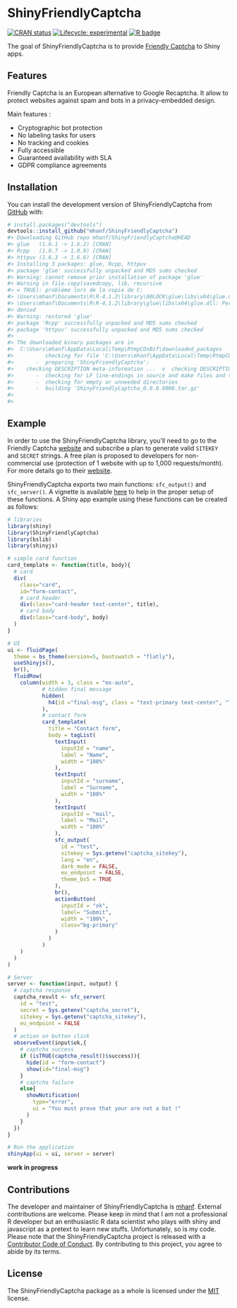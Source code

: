 
<!-- README.md is generated from README.Rmd. Please edit that file -->

# ShinyFriendlyCaptcha

<!-- badges: start -->

[![CRAN
status](https://www.r-pkg.org/badges/version/ShinyFriendlyCaptcha)](https://CRAN.R-project.org/package=ShinyFriendlyCaptcha)
[![Lifecycle:
experimental](https://img.shields.io/badge/lifecycle-experimental-orange.svg)](https://lifecycle.r-lib.org/articles/stages.html#experimental)
[![R
badge](https://img.shields.io/badge/Build%20with-♥%20and%20R-blue)](https://github.com/mhanf/ShinyFriendlyCaptcha)

<!-- badges: end -->

The goal of ShinyFriendlyCaptcha is to provide [Friendly
Captcha](https://friendlycaptcha.com/) to Shiny apps.

## Features

Friendly Captcha is an European alternative to Google Recaptcha. It
allow to protect websites against spam and bots in a privacy-embedded
design.

Main features :

-   Cryptographic bot protection
-   No labeling tasks for users
-   No tracking and cookies
-   Fully accessible
-   Guaranteed availability with SLA
-   GDPR compliance agreements

## Installation

You can install the development version of ShinyFriendlyCaptcha from
[GitHub](https://github.com/) with:

``` r
# install.packages("devtools")
devtools::install_github("mhanf/ShinyFriendlyCaptcha")
#> Downloading GitHub repo mhanf/ShinyFriendlyCaptcha@HEAD
#> glue   (1.6.1 -> 1.6.2) [CRAN]
#> Rcpp   (1.0.7 -> 1.0.9) [CRAN]
#> httpuv (1.6.3 -> 1.6.6) [CRAN]
#> Installing 3 packages: glue, Rcpp, httpuv
#> package 'glue' successfully unpacked and MD5 sums checked
#> Warning: cannot remove prior installation of package 'glue'
#> Warning in file.copy(savedcopy, lib, recursive
#> = TRUE): problème lors de la copie de C:
#> \Users\mhanf\Documents\R\R-4.1.2\library\00LOCK\glue\libs\x64\glue.dll vers C:
#> \Users\mhanf\Documents\R\R-4.1.2\library\glue\libs\x64\glue.dll: Permission
#> denied
#> Warning: restored 'glue'
#> package 'Rcpp' successfully unpacked and MD5 sums checked
#> package 'httpuv' successfully unpacked and MD5 sums checked
#> 
#> The downloaded binary packages are in
#>  C:\Users\mhanf\AppData\Local\Temp\RtmpCOxBzf\downloaded_packages
#>          checking for file 'C:\Users\mhanf\AppData\Local\Temp\RtmpCOxBzf\remotes39802a802b3b\mhanf-ShinyFriendlyCaptcha-4a3c027/DESCRIPTION' ...  v  checking for file 'C:\Users\mhanf\AppData\Local\Temp\RtmpCOxBzf\remotes39802a802b3b\mhanf-ShinyFriendlyCaptcha-4a3c027/DESCRIPTION' (431ms)
#>       -  preparing 'ShinyFriendlyCaptcha':
#>    checking DESCRIPTION meta-information ...  v  checking DESCRIPTION meta-information
#>       -  checking for LF line-endings in source and make files and shell scripts
#>       -  checking for empty or unneeded directories
#>       -  building 'ShinyFriendlyCaptcha_0.0.0.9000.tar.gz'
#>      
#> 
```

## Example

In order to use the ShinyFriendlyCaptcha library, you’ll need to go to
the Friendly Captcha [website](https://friendlycaptcha.com/) and
subscribe a plan to generate valid `SITEKEY` and `SECRET` strings. A
free plan is proposed to developers for non-commercial use (protection
of 1 website with up to 1,000 requests/month). For more details go to
their [website](https://friendlycaptcha.com/).

ShinyFriendlyCaptcha exports two main functions: `sfc_output()` and
`sfc_server()`. A vignette is available [here]() to help in the proper
setup of these functions. A Shiny app example using these functions can
be created as follows:

``` r
# libraries
library(shiny)
library(ShinyFriendlyCaptcha)
library(bslib)
library(shinyjs)

# simple card function
card_template <- function(title, body){
  # card
  div(
    class="card", 
    id="form-contact",
    # card header
    div(class="card-header text-center", title),
    # card body
    div(class="card-body", body)
  )
}

# UI
ui <- fluidPage(
  theme = bs_theme(version=5, bootswatch = "flatly"),
  useShinyjs(),
  br(),
  fluidRow(
    column(width = 3, class = "mx-auto",
           # hidden final message
           hidden(
             h4(id ="final-msg", class = "text-primary text-center", "Thank you !")
           ),
           # contact form
           card_template(
             title = "Contact form",
             body = tagList(
               textInput(
                 inputId = "name",
                 label = "Name",
                 width = "100%"
               ),
               textInput(
                 inputId = "surname",
                 label = "Surname",
                 width = "100%"
               ),
               textInput(
                 inputId = "mail",
                 label = "Mail",
                 width = "100%"
               ),
               sfc_output(
                 id = "test",
                 sitekey = Sys.getenv("captcha_sitekey"),
                 lang = "en",
                 dark_mode = FALSE,
                 eu_endpoint = FALSE,
                 theme_bs5 = TRUE
               ),
               br(),
               actionButton(
                 inputId = "ok",
                 label= "Submit",
                 width = "100%",
                 class="bg-primary"
               )
             )
           )
    )
  )
)

# Server
server <- function(input, output) {
  # captcha response
  captcha_result <- sfc_server(
    id = "test",
    secret = Sys.getenv("captcha_secret"),
    sitekey = Sys.getenv("captcha_sitekey"),
    eu_endpoint = FALSE
  )
  # action on button click
  observeEvent(input$ok,{
    # captcha success
    if (isTRUE(captcha_result()$success)){
      hide(id = "form-contact")
      show(id="final-msg")
    }
    # captcha failure
    else{
      showNotification(
        type="error",
        ui = "You must prove that your are not a bot !"
      )
    }
  })
}

# Run the application
shinyApp(ui = ui, server = server)
```

**work in progress**

## Contributions

The developer and maintainer of ShinyFriendlyCaptcha is
[mhanf](https://github.com/mhanf). External contributions are welcome.
Please keep in mind that I am not a professional R developer but an
enthusiastic R data scientist who plays with shiny and javascript as a
pretext to learn new stuffs. Unfortunately, so is my code. Please note
that the ShinyFriendlyCaptcha project is released with a [Contributor
Code of
Conduct](https://mhanf.github.io/ShinyFriendlyCaptcha/CODE_OF_CONDUCT.html).
By contributing to this project, you agree to abide by its terms.

## License

The ShinyFriendlyCaptcha package as a whole is licensed under the
[MIT](https://opensource.org/licenses/mit-license.php) license.
